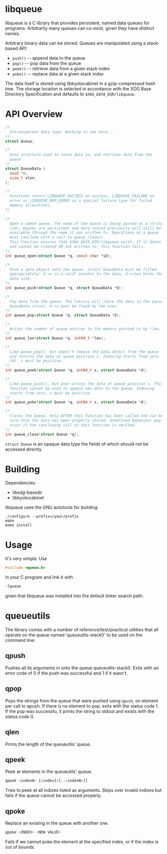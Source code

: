 libqueue
========

libqueue is a C library that provides persistent, named data queues for
programs. Arbitrarily many queues can co-exist, given they have distinct
names.

Arbitrary binary data can be stored. Queues are manipulated using a
stack-based API:

* <code>push()</code> -- append data to the queue
* <code>pop()</code> -- pop data from the queue
* <code>peek()</code> -- retrieve data from a given stack index
* <code>poke()</code> -- replace data at a given stack index

The data itself is stored using libkyotocabinet in a gzip-compressed
hash tree. The storage location is selected in accordance with the XDG
Base Directory Specification and defaults to <code>$XDG\_DATA\_DIR/libqueue</code>.

API Overview
============

```C
/*
  Intransparent data type. Nothing to see here...
*/
struct Queue;

/*
  Data structure used to store data in, and retrieve data from the
  queue
*/
struct QueueData {
  void *v;
  size_t vlen;
};

/*
  Functions return LIBQUEUE_SUCCESS on success, LIBQUEUE_FAILURE on
  error or LIBQUEUE_MEM_ERROR as a special failure type for failed
  memory allocations.
*/

/*
  Open a named queue. The name of the queue is being passed as a string
  <id>. Queues are persistent and data stored previously will still be
  available through the name it was written to. Operations on a queue
  must conclude with a call to queue_close().
  This function ensures that $XDG_DATA_DIR/libqueue exist. If it doesn't
  and cannot be created OR not written to, this function fails.
*/
int queue_open(struct Queue *q, const char *id);

/*
  Push a data object onto the queue. struct QueueData must be filled
  appropriately: d->v is a void* pointer to the data, d->vlen holds the
  data size.
*/
int queue_push(struct Queue *q, struct QueueData *d);

/*
  Pop data from the queue. The library will store the data in the passed
  QueueData struct. d->v must be freed by the user.
*/
int queue_pop(struct Queue *q, struct QueueData *d);

/*
  Writes the number of queue entries to the memory pointed to by *len.
*/
int queue_len(struct Queue *q, int64_t *len);

/*
  Like queue_pop(), but doesn't remove the data object from the queue
  and returns the data at queue position s. Indexing starts from zero
  (0). s must be positive.
*/
int queue_peek(struct Queue *q, int64_t s, struct QueueData *d);

/*
  Like queue_push(), but over-writes the data at queue position s. This
  function cannot be used to append new data to the queue. Indexing
  starts from zero. s must be positive.
*/
int queue_poke(struct Queue *q, int64_t s, struct QueueData *d);

/*
  Closes the queue. Only AFTER this function has been called one can be
  sure that the data has been properly stored. Undefined behaviour may
  occur if the concluding call to this function is omitted.
*/
int queue_close(struct Queue *q);
```

<code>struct Queue</code> is an opaque data type the fields of which
should not be accessed directly. 

Building
========

Dependencies:

* libxdg-basedir
* libkyotocabinet

libqueue uses the GNU autotools for building:

```
./configure --prefix=/your/prefix
make
make install
```

Usage
=====

It's very simple: Use

```C
#include <queue.h>
```

in your C program and link it with

```sh
-lqueue
```
given that libqueue was installed into the default linker search path.

queueutils
==========

The library comes with a number of reference/test/practical utilities
that all operate on the queue named 'queueutils-stack0' to be used on
the command line:

qpush
-----

Pushes all its arguments in onto the queue
</code>queueutils-stack0</code>. Exits with an error code of 0 if the
push was successful and 1 if it wasn't.

qpop
----

Pops the strings from the queue that were pushed using
<code>qpush</code>, on element per call to qpush. If there is no element
to pop, exits with the status code 1. If the pop was successfu, it
prints the string to stdout and exists with the status code 0.

qlen
----

Prints the length of the queueutils' queue.

qpeek
-----

Peek at elements in the queueutils' queue.
```sh
qpeek <index0> [<index1>[..<indexN>]]
```
Tries to peek at all indizes listed as arguments. Skips over invalid
indizes but fails if the queue cannot be accessed properly.

qpoke
-----

Replace an existing in the queue with another one.
```sh
qpoke <INDEX> <NEW VALUE>
```
Fails if we cannot poke the element at the specified index, or if the
index is out of bounds.
